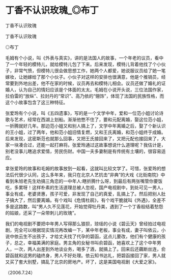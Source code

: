 # 丁香不认识玫瑰_◎布丁

丁香不认识玫瑰

丁香不认识玫瑰

◎布丁

毛姆有个小说，叫《外表与真实》，讲的是法国人的故事，一个年老的议员，看中了一个年轻的模特儿，就给模特儿包了下来。后来发现，模特儿背着他找了个小伙子，非常气愤，但模特儿很会做思想工作，她两个人都爱，她说服议员给了她一笔嫁妆，让她嫁给了那个小伙子。小伙子对这样的安排也很满意，他是个推销员，经常要到外地出差，他不在家的时候，议员再去和模特儿相会。议员还做了婚礼的证婚人，认为自己的情妇应该是个体面的太太。毛姆在小说开头说，三位法国作家，拉伯雷的“放纵”、拉封丹的“常识”、高乃依的“翎饰”，体现了法国的民族性格，而这个小故事包含了这三种特征。

张爱玲有个小说，叫《五四遗事》，写的是一个文学中年，爱和一位范小姐讨论诗歌与艺术，经常在西湖上划船。渐渐他憋不住了，要和元配离婚，娶这位范小姐，一折腾就好几年。那边范小姐又和别人搞上了，文学中年离婚之后，娶了个新认识的王小姐，过了两年，他和范小姐旧情复燃，又和王氏离婚，和范小姐终于成婚。后来发现，这密斯范也就那么回事，又把王氏接回来了，又把元配也接回来了，大家一块凑合过，还能一起打麻将。张爱玲通过这故事想说什么道理呢？我估计是，别老没事儿瞎追求爱情，劳民伤财。中国一夫多妻制是有传统有土壤的，很容易适应。

拿张爱玲的故事和毛姆的故事放到一起看，这就叫比较文学了。可惜，张爱玲的想法后代很少认同，这么多年来，我只在北京人艺抗击“非典”的大戏《北街南院》中看到朱旭老先生劝搞三角恋的一中年人:瞎折腾什么呀，到最后有两张嘴管你要饭吃，多累呀！这样朴素的生活道理总被人忽视，国产电视剧中，到处可见一男人，事业有成，老婆贤惠，孩子可爱，非发现了自己的真爱，乱搞上了。然后把别人肚子搞大了，然后要离婚。有个戏叫《危情杜鹃》，有个戏干脆就叫《外遇》，全差不多是这路数，叫“男人久不见莲花，开始觉得牡丹美，遇到了一个丁香般结着愁怨的姑娘，还采了一朵带刺儿的玫瑰”。

我们的电视剧不要把中年男人写得那么狼狈，琼瑶的小说《碧云天》曾经拍过电视剧，完全可以根据现实情况再改编一下，某中年老板，事业有成，妻子叫依云，小说中依云生不出孩子，才给丈夫找了代孕的碧函，这点儿要改，他们有个健康的孩子，总之，幸福美满的家庭。男主角的女秘书叫俞碧函，她喜欢上了这个中年男人，一次，两人出差到外地谈业务，喝多了酒，就搞上了。回来后还藕断丝连，俞碧函就和这男的磕终身，男人不好处理。依云知书达礼，把碧函接回了家，男人就又买了套大别墅，搞乱了北京的房地产。坏了，这是美国电视剧《大爱之家》。

（2006.7.24）